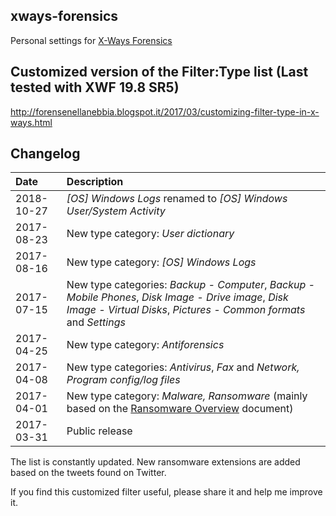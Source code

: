 ## xways-forensics  
Personal settings for [X-Ways Forensics](http://www.x-ways.net/)

## Customized version of the Filter:Type list (Last tested with XWF 19.8 SR5)
http://forensenellanebbia.blogspot.it/2017/03/customizing-filter-type-in-x-ways.html

## Changelog  
| Date | Description |
| :---- | :---- |
| 2018-10-27 | *[OS] Windows Logs* renamed to *[OS] Windows User/System Activity* |
| 2017-08-23 | New type category: *User dictionary* |
| 2017-08-16 | New type category: *[OS] Windows Logs* |
| 2017-07-15 | New type categories: *Backup - Computer*, *Backup - Mobile Phones*, *Disk Image - Drive image*, *Disk Image - Virtual Disks*, *Pictures - Common formats* and *Settings* |
| 2017-04-25 | New type category: *Antiforensics* |
| 2017-04-08 | New type categories: *Antivirus*, *Fax*  and *Network, Program config/log files* |  
| 2017-04-01 | New type category: *Malware, Ransomware* (mainly based on the [Ransomware Overview](http://goo.gl/b9R8DE) document) |
| 2017-03-31 | Public release |

The list is constantly updated. New ransomware extensions are added based on the tweets found on Twitter.

If you find this customized filter useful, please share it and help me improve it.
